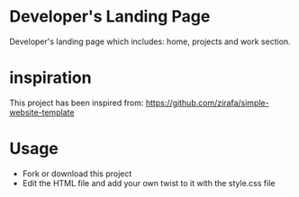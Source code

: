# Developer's Landing Page
Developer's landing page which includes: home, projects and work section.

# inspiration
This project has been inspired from: https://github.com/zirafa/simple-website-template

# Usage
 - Fork or download this project
 - Edit the HTML file and add your own twist to it with the style.css file
